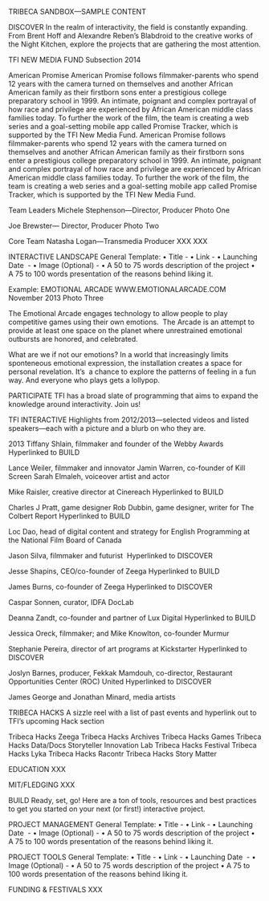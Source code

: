 


TRIBECA SANDBOX—SAMPLE CONTENT

DISCOVER
In the realm of interactivity, the field is constantly expanding.  From Brent Hoff and Alexandre Reben’s Blabdroid to the creative works of the Night Kitchen, explore the projects that are gathering the most attention.

TFI NEW MEDIA FUND
Subsection 2014

American Promise
American Promise follows filmmaker-parents who spend 12 years with the camera turned on themselves and another African American family as their firstborn sons enter a prestigious college preparatory school in 1999. An intimate, poignant and complex portrayal of how race and privilege are experienced by African American middle class families today.
To further the work of the film, the team is creating a web series and a goal-setting mobile app called Promise Tracker, which is supported by the TFI New Media Fund.
American Promise follows filmmaker-parents who spend 12 years with the camera turned on themselves and another African American family as their firstborn sons enter a prestigious college preparatory school in 1999. An intimate, poignant and complex portrayal of how race and privilege are experienced by African American middle class families today.
To further the work of the film, the team is creating a web series and a goal-setting mobile app called Promise Tracker, which is supported by the TFI New Media Fund.

Team Leaders
Michele Stephenson—Director, Producer
Photo One

Joe Brewster— Director, Producer
Photo Two

Core Team
Natasha Logan—Transmedia Producer
XXX
XXX




INTERACTIVE LANDSCAPE
General Template:
	•	Title - 
	•	Link - 
	•	Launching Date  - 
	•	Image (Optional) - 
	•	A 50 to 75 words description of the project
	•	A 75 to 100 words presentation of the reasons behind liking it.

Example:
EMOTIONAL ARCADE
WWW.EMOTIONALARCADE.COM
November 2013
Photo Three

The Emotional Arcade engages technology to allow people to play competitive games using their own emotions.  The Arcade is an attempt to provide at least one space on the planet where unrestrained emotional outbursts are honored, and celebrated. 

What are we if not our emotions? In a world that increasingly limits sponteneous emotional expression, the installation creates a space for personal revelation. It’s  a chance to explore the patterns of feeling in a fun way. And everyone who plays gets a lollypop. 



PARTICIPATE
TFI has a broad slate of programming that aims to expand the knowledge around interactivity.  Join us!

TFI INTERACTIVE
Highlights from 2012/2013—selected videos and listed speakers—each with a picture and a blurb on who they are.

2013
Tiffany Shlain, filmmaker and founder of the Webby Awards
Hyperlinked to BUILD

Lance Weiler, filmmaker and innovator
Jamin Warren, co-founder of Kill Screen 
Sarah Elmaleh, voiceover artist and actor

Mike Raisler, creative director at Cinereach
Hyperlinked to BUILD

Charles J Pratt, game designer
Rob Dubbin, game designer, writer for The Colbert Report
Hyperlinked to BUILD

Loc Dao, head of digital content and strategy for English Programming at the National Film Board of Canada 

Jason Silva, filmmaker and futurist 
Hyperlinked to DISCOVER

Jesse Shapins, CEO/co-founder of Zeega
Hyperlinked to BUILD

James Burns, co-founder of Zeega
Hyperlinked to DISCOVER

Caspar Sonnen, curator, IDFA DocLab

Deanna Zandt, co-founder and partner of Lux Digital
Hyperlinked to BUILD

Jessica Oreck, filmmaker; and Mike Knowlton, co-founder Murmur

Stephanie Pereira, director of art programs at Kickstarter
Hyperlinked to DISCOVER

Joslyn Barnes, producer, Fekkak Mamdouh, co-director, Restaurant Opportunities Center (ROC) United
Hyperlinked to DISCOVER

James George and Jonathan Minard, media artists



TRIBECA HACKS
A sizzle reel with a list of past events and hyperlink out to TFI’s upcoming Hack section

Tribeca Hacks Zeega
Tribeca Hacks Archives
Tribeca Hacks Games
Tribeca Hacks Data/Docs
Storyteller Innovation Lab
Tribeca Hacks Festival
Tribeca Hacks Lyka
Tribeca Hacks Racontr
Tribeca Hacks Story Matter



EDUCATION
XXX

MIT/FLEDGING
XXX

BUILD
Ready, set, go!  Here are a ton of tools, resources and best practices to get you started on your next (or first!) interactive project.

PROJECT MANAGEMENT
General Template:
	•	Title - 
	•	Link - 
	•	Launching Date  - 
	•	Image (Optional) - 
	•	A 50 to 75 words description of the project
	•	A 75 to 100 words presentation of the reasons behind liking it.

PROJECT TOOLS
General Template:
	•	Title - 
	•	Link - 
	•	Launching Date  - 
	•	Image (Optional) - 
	•	A 50 to 75 words description of the project
	•	A 75 to 100 words presentation of the reasons behind liking it.

FUNDING & FESTIVALS
XXX
